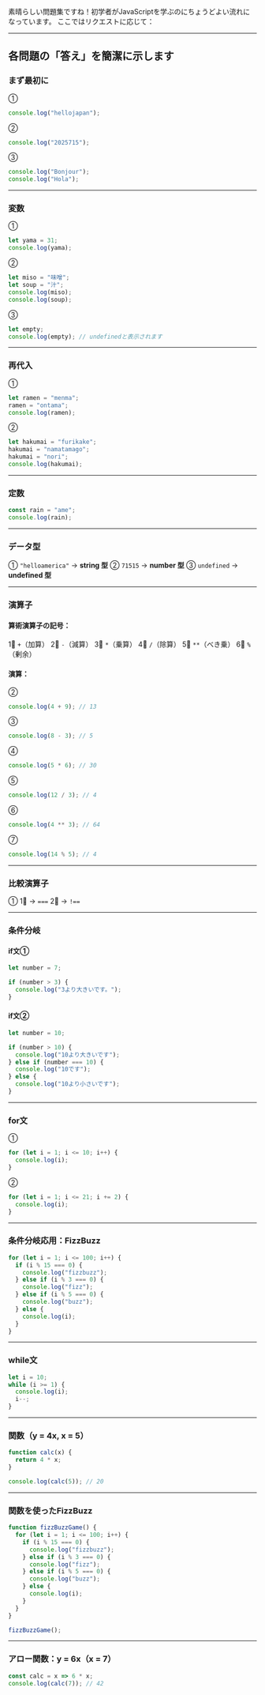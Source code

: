 素晴らしい問題集ですね！初学者がJavaScriptを学ぶのにちょうどよい流れになっています。
ここではリクエストに応じて：

---

##  各問題の「答え」を簡潔に示します

### **まず最初に**

①

```js
console.log("hellojapan");
```

②

```js
console.log("2025715");
```

③

```js
console.log("Bonjour");
console.log("Hola");
```

---

### **変数**

①

```js
let yama = 31;
console.log(yama);
```

②

```js
let miso = "味噌";
let soup = "汁";
console.log(miso);
console.log(soup);
```

③

```js
let empty;
console.log(empty); // undefinedと表示されます
```

---

### **再代入**

①

```js
let ramen = "menma";
ramen = "ontama";
console.log(ramen);
```

②

```js
let hakumai = "furikake";
hakumai = "namatamago";
hakumai = "nori";
console.log(hakumai);
```

---

### **定数**

```js
const rain = "ame";
console.log(rain);
```

---

### **データ型**

① `"helloamerica"` → **string 型**
② `71515` → **number 型**
③ `undefined` → **undefined 型**

---

### **演算子**

#### 算術演算子の記号：

1⃣ `+`（加算）
2⃣ `-`（減算）
3⃣ `*`（乗算）
4⃣ `/`（除算）
5⃣ `**`（べき乗）
6⃣ `%`（剰余）

#### 演算：

②

```js
console.log(4 + 9); // 13
```

③

```js
console.log(8 - 3); // 5
```

④

```js
console.log(5 * 6); // 30
```

⑤

```js
console.log(12 / 3); // 4
```

⑥

```js
console.log(4 ** 3); // 64
```

⑦

```js
console.log(14 % 5); // 4
```

---

### **比較演算子**

①
1⃣ → `===`
2⃣ → `!==`

---

### **条件分岐**

#### if文①

```js
let number = 7;

if (number > 3) {
  console.log("3より大きいです。");
}
```

#### if文②

```js
let number = 10;

if (number > 10) {
  console.log("10より大きいです");
} else if (number === 10) {
  console.log("10です");
} else {
  console.log("10より小さいです");
}
```

---

### **for文**

①

```js
for (let i = 1; i <= 10; i++) {
  console.log(i);
}
```

②

```js
for (let i = 1; i <= 21; i += 2) {
  console.log(i);
}
```

---

### **条件分岐応用：FizzBuzz**

```js
for (let i = 1; i <= 100; i++) {
  if (i % 15 === 0) {
    console.log("fizzbuzz");
  } else if (i % 3 === 0) {
    console.log("fizz");
  } else if (i % 5 === 0) {
    console.log("buzz");
  } else {
    console.log(i);
  }
}
```

---

### **while文**

```js
let i = 10;
while (i >= 1) {
  console.log(i);
  i--;
}
```

---

### **関数（y = 4x, x = 5）**

```js
function calc(x) {
  return 4 * x;
}

console.log(calc(5)); // 20
```

---

### **関数を使ったFizzBuzz**

```js
function fizzBuzzGame() {
  for (let i = 1; i <= 100; i++) {
    if (i % 15 === 0) {
      console.log("fizzbuzz");
    } else if (i % 3 === 0) {
      console.log("fizz");
    } else if (i % 5 === 0) {
      console.log("buzz");
    } else {
      console.log(i);
    }
  }
}

fizzBuzzGame();
```

---

### **アロー関数：y = 6x（x = 7）**

```js
const calc = x => 6 * x;
console.log(calc(7)); // 42
```



